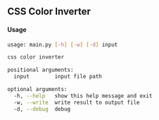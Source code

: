 ## CSS Color Inverter

#### Usage
```sh
usage: main.py [-h] [-w] [-d] input

css color inverter

positional arguments:
  input        input file path

optional arguments:
  -h, --help   show this help message and exit
  -w, --write  write result to output file
  -d, --debug  debug
```